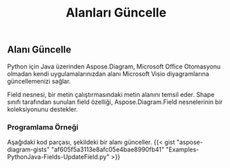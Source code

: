 ﻿---
title: Alanları Güncelle
type: docs
weight: 20
url: /tr/python-java/update-fields/
description: Bu bölümde alanların nasıl güncelleneceği açıklanmaktadır.
---
## **Alanı Güncelle**
 Python için Java üzerinden Aspose.Diagram, Microsoft Office Otomasyonu olmadan kendi uygulamalarınızdan alanı Microsoft Visio diyagramlarına güncellemenizi sağlar.

Field nesnesi, bir metin çalıştırmasındaki metin alanını temsil eder. Shape sınıfı tarafından sunulan field özelliği, Aspose.Diagram.Field nesnelerinin bir koleksiyonunu destekler.

### **Programlama Örneği**
Aşağıdaki kod parçası, şekildeki bir alanı günceller.
{{< gist "aspose-diagram-gists" "af605f5a3113e8afc05e4bae8990fb41" "Examples-PythonJava-Fields-UpdateField.py" >}}
